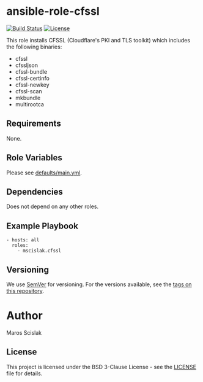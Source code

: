 # ansible-role-cfssl
[![Build Status](https://travis-ci.org/mscislak/ansible-role-cfssl.svg?branch=master)](https://travis-ci.org/mscislak/ansible-role-cfssl)
[![License](https://img.shields.io/badge/License-BSD%203--Clause-blue.svg)](https://opensource.org/licenses/BSD-3-Clause)

This role installs CFSSL (Cloudflare's PKI and TLS toolkit) which includes the following binaries:
- cfssl
- cfssljson
- cfssl-bundle
- cfssl-certinfo
- cfssl-newkey
- cfssl-scan
- mkbundle
- multirootca

## Requirements

None.

## Role Variables

Please see [defaults/main.yml](defaults/main.yml).

## Dependencies

Does not depend on any other roles.

## Example Playbook

```
- hosts: all
  roles:
    - mscislak.cfssl
```

## Versioning

We use [SemVer](http://semver.org/) for versioning. For the versions available, see the [tags on this repository](https://github.com/mscislak/ansible-role-cfssl/tags). 

# Author

Maros Scislak

## License

This project is licensed under the BSD 3-Clause License - see the [LICENSE](LICENSE) file for details.